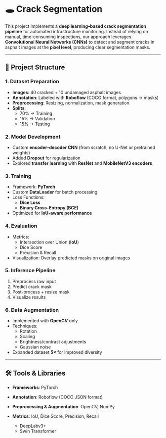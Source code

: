# 🕳️ Crack Segmentation 

This project implements a **deep learning–based crack segmentation pipeline** for automated infrastructure monitoring. Instead of relying on manual, time-consuming inspections, our approach leverages **Convolutional Neural Networks (CNNs)** to detect and segment cracks in asphalt images at the **pixel level**, producing clear segmentation masks.  

---

## 📂 Project Structure  

### 1. Dataset Preparation  
- **Images**: 40 cracked + 10 undamaged asphalt images  
- **Annotation**: Labeled with **Roboflow** (COCO format, polygons → masks)  
- **Preprocessing**: Resizing, normalization, mask generation  
- **Splits**:  
  - 70% → Training  
  - 15% → Validation  
  - 15% → Testing  

### 2. Model Development  
- Custom **encoder–decoder CNN** (from scratch, no U-Net or pretrained weights)  
- Added **Dropout** for regularization  
- Explored **transfer learning** with **ResNet** and **MobileNetV3 encoders**  

### 3. Training  
- Framework: **PyTorch**  
- Custom **DataLoader** for batch processing  
- Loss Functions:  
  - **Dice Loss**  
  - **Binary Cross-Entropy (BCE)**  
- Optimized for **IoU-aware performance**  

### 4. Evaluation  
- Metrics:  
  - Intersection over Union (**IoU**)  
  - Dice Score  
  - Precision & Recall  
- Visualization: Overlay predicted masks on original images  

### 5. Inference Pipeline  
1. Preprocess raw input  
2. Predict crack mask  
3. Post-process + resize mask  
4. Visualize results  

### 6. Data Augmentation  
- Implemented with **OpenCV** only  
- Techniques:  
  - Rotation  
  - Scaling  
  - Brightness/contrast adjustments  
  - Gaussian noise  
- Expanded dataset **5×** for improved diversity  

---

## 🛠 Tools & Libraries  
- **Frameworks**: PyTorch  
- **Annotation**: Roboflow (COCO JSON format)  
- **Preprocessing & Augmentation**: OpenCV, NumPy  
- **Metrics**: IoU, Dice Score, Precision, Recall  

  - DeepLabv3+  
  - Swin Transformer  
